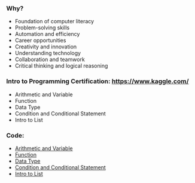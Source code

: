 ### Why?

* Foundation of computer literacy
* Problem-solving skills
* Automation and efficiency
* Career opportunities
* Creativity and innovation
* Understanding technology
* Collaboration and teamwork
* Critical thinking and logical reasoning

### Intro to Programming Certification: https://www.kaggle.com/
* Arithmetic and Variable
* Function
* Data Type
* Condition and Conditional Statement
* Intro to List

### Code:

* [Arithmetic and Variable](https://colab.research.google.com/drive/1goYkfMay2Eez9pvgsVTO5uTUDKV-ys9X?usp=sharing)
* [Function](https://colab.research.google.com/drive/1ksPrNI4dNLf9IJ8CndJk9V49sW8pboEP?usp=sharing)
* [Data Type](https://colab.research.google.com/drive/1v1QKVXUUmFcagDDQp-JISwvmt8bbv709?usp=sharing)
* [Condition and Conditional Statement](https://colab.research.google.com/drive/1c8lLrflPAmljsU12R3KGLMSdZ_Jvyjnw?usp=sharing)
* [Intro to List](https://colab.research.google.com/drive/1eQv4h1vpQBUeU8Ao530JUqSX5scQ3geM?usp=sharing)


